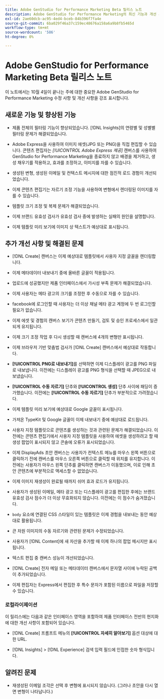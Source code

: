 ```yaml
---
title: Adobe GenStudio for Performance Marketing Beta 릴리스 노트
description: Adobe GenStudio for Performance Marketing의 최신 기능과 개선 사항에 대해 알아봅니다.
exl-id: 2ae60dcb-ac95-4ed4-bceb-84b396f7fa4e
source-git-commit: 6ba029f46a37c159ec48676a158a6a9b8fb5465d
workflow-type: tm+mt
source-wordcount: '586'
ht-degree: 0%

---
```


# Adobe GenStudio for Performance Marketing Beta 릴리스 노트

이 노트에서는 10월 4일이 끝나는 주에 대한 중요한 Adobe GenStudio for Performance Marketing 수정 사항 및 개선 사항을 강조 표시합니다.

## 새로운 기능 및 향상된 기능

* 제품 전체의 필터링 기능이 향상되었습니다. [!DNL Insights]의 연령별 및 성별별 필터링 문제가 해결되었습니다.  <!-- GS-1198 -->

* Adobe Express을 사용하여 이미지 에셋(JPG 또는 PNG)을 직접 편집할 수 있습니다. 콘텐츠 편집자는 _[!UICONTROL Adobe Express 제공]_ 캔버스를 사용하여 GenStudio for Performance Marketing을 종료하지 않고 배경을 제거하고, 생성 채우기를 적용하고, 효과를 조정하고, 이미지를 자를 수 있습니다. <!-- GS-4615 -->

* 생성된 변형, 생성된 이메일 및 컨텍스트 메시지에 대한 점진적 로드 경험이 개선되었습니다. <!-- GS-4651 3062-->

* 이제 콘텐츠 편집기는 자르기 조정 기능을 사용하여 변형에서 렌더링된 이미지를 자를 수 있습니다. <!-- GS-2342 -->

* 템플릿 크기 조정 및 복제 문제가 해결되었습니다. <!-- GS-4895 -->

* 이제 브랜드 유효성 검사가 유효성 검사 중에 발생하는 실패의 원인을 설명합니다.

* 이제 템플릿 미리 보기에 이미지 상 텍스트가 예상대로 표시됩니다. <!-- GS-5917 -->

## 추가 개선 사항 및 해결된 문제

* [!DNL Create] 캔버스는 이제 예상대로 템플릿에서 사용자 지정 글꼴을 렌더링합니다. <!-- GS-3415 -->

* 이제 메타데이터 내보내기 중에 올바른 글꼴이 적용됩니다. <!-- GS-5875 -->

* 업로드에 성공했지만 제품 인터페이스에서 가시성 부족 문제가 해결되었습니다. <!-- GS-4815 5650-->

* 이제 사용자는 메타 광고의 크기를 조정한 후 수동으로 자를 수 있습니다. <!-- GS-5871 -->

* facebook에 로그인할 때 사용자는 더 이상 채널 메타 광고 계정에 두 번 로그인할 필요가 없습니다. <!-- GS-3009 -->

* 이제 에셋 및 경험의 캔버스 보기가 콘텐츠 만들기, 검토 및 승인 프로세스에서 일관되게 유지됩니다. <!-- GS-5877 -->

* 이제 크기 조정 작업 후 다시 생성할 때 캔버스에 4개의 변형만 표시됩니다. <!-- GS-5869 -->

* 이제 브라우저 기반 맞춤법 검사가 [!DNL Create] 캔버스에서 예상대로 작동합니다. <!-- GS-5760 -->

* **[!UICONTROL PNG로 내보내기]**&#x200B;를 선택하면 이제 디스플레이 광고를 PNG 파일로 내보냅니다. 이전에는 디스플레이 광고를 PNG 형식을 선택할 때 JPEG으로 내보냈습니다. <!-- GS-5545 -->

* **[!UICONTROL 수동 자르기]** 단추와 **[!UICONTROL 생성]** 단추 사이에 패딩이 증가했습니다. 이전에는 **[!UICONTROL 수동 자르기]** 단추가 부분적으로 가려졌습니다. <!-- GS-6084 -->

* 이제 템플릿 미리 보기에 예상대로 Google 글꼴이 표시됩니다. <!-- GS-5946 -->

* 가져온 TypeKit 및 Google 글꼴이 이제 내보내기 중에 예상대로 로드됩니다. <!-- GS-5948 -->

* 사용자 지정 템플릿으로 콘텐츠를 생성하는 것과 관련된 문제가 해결되었습니다. 이전에는 콘텐츠 편집기에서 사용자 지정 템플릿을 사용하여 에셋을 생성하려고 할 때 생성 팝업이 표시되지 않고 콘솔에 오류가 표시되었습니다. <!-- GS-5262 -->

* 이제 DisplayAds 초안 캔버스는 사용자가 컨텍스트 메뉴를 마우스 왼쪽 버튼으로 클릭하기 전에 캔버스를 마우스 오른쪽 버튼으로 클릭할 때 위치를 유지합니다. 이전에는 사용자가 마우스 왼쪽 단추를 클릭하면 캔버스가 이동했으며, 이로 인해 초안 콘텐츠에 부분적으로 액세스할 수 없었습니다.  <!-- GS-5687 -->

* 이제 이미지 재생성이 완료될 때까지 쉬머 효과 로드가 유지됩니다.  <!-- GS-5811 -->

* 사용자가 생성된 이메일, 메타 광고 또는 디스플레이 광고를 편집한 후에는 브랜드 유효성 검사 점수가 더 이상 무효화되지 않습니다. 이전에는 이 점수가 숨겨졌습니다. <!-- GS-5379 -->

* `body` 요소에 연결된 CSS 스타일이 있는 템플릿은 이제 경험을 내보내는 동안 예상대로 활용됩니다. <!-- GS-5947 -->

* 큰 차원 이미지의 수동 자르기와 관련된 문제가 수정되었습니다. <!-- GS-6039 -->

* 사용자가 [!DNL Content]에 새 자산을 추가할 때 이제 하나의 팝업 메시지만 표시됩니다. <!-- GS-5020 -->

* 텍스트 편집 중 캔버스 성능이 개선되었습니다.  <!-- GS-5118 -->

* [!DNL Create] 전자 메일 또는 메타데이터 캔버스에서 문자열 사이에 누락된 공백이 추가되었습니다. <!-- GS-5019 -->

* 이제 편집자는 Express에서 편집한 후 특수 문자가 포함된 이름으로 파일을 저장할 수 있습니다. <!-- GS-6131 -->

### 로컬라이제이션

이 릴리스에는 다음과 같은 인터페이스 영역을 포함하여 제품 인터페이스 전반의 현지화에 대한 개선 사항이 포함되어 있습니다.

* [!DNL Create] 프롬프트 메뉴의 **[!UICONTROL 자세히 알아보기]** 옵션 대상에 대한 URL. <!-- GS-5029 -->

* [!DNL Insights] > [!DNL Experience] 검색 입력 필드에 인접한 숫자 형식입니다. <!-- GS-4494 -->

## 알려진 문제

* 재생성된 이메일 조각은 선택 후 변형에 표시되지 않습니다. (그러나 초안을 다시 열면 변형이 나타납니다.) <!-- GS-5913 -->